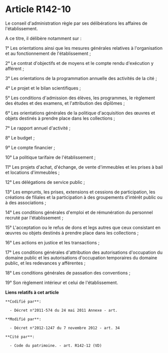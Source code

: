 # Article R142-10

Le conseil d'administration règle par ses délibérations les affaires de l'établissement.

A ce titre, il délibère notamment sur :

1° Les orientations ainsi que les mesures générales relatives à l'organisation et au fonctionnement de l'établissement ;

2° Le contrat d'objectifs et de moyens et le compte rendu d'exécution y afférent ;

3° Les orientations de la programmation annuelle des activités de la cité ;

4° Le projet et le bilan scientifiques ;

5° Les conditions d'admission des élèves, les programmes, le règlement des études et des examens, et l'attribution des
diplômes ;

6° Les orientations générales de la politique d'acquisition des œuvres et objets destinés à prendre place dans les
collections ;

7° Le rapport annuel d'activité ;

8° Le budget  ;

9° Le compte financier  ;

10° La politique tarifaire de l'établissement ;

11° Les projets d'achat, d'échange, de vente d'immeubles et les prises à bail et locations d'immeubles ;

12° Les délégations de service public ;

13° Les emprunts, les prises, extensions et cessions de participation, les créations de filiales et la participation à des
groupements d'intérêt public ou à des associations ;

14° Les conditions générales d'emploi et de rémunération du personnel recruté par l'établissement ;

15° L'acceptation ou le refus de dons et legs autres que ceux consistant en œuvres ou objets destinés à prendre place dans
les collections ;

16° Les actions en justice et les transactions ;

17° Les conditions générales d'attribution des autorisations d'occupation du domaine public et les autorisations d'occupation
temporaires du domaine public, et les redevances y afférentes ;

18° Les conditions générales de passation des conventions ;

19° Son règlement intérieur et celui de l'établissement.

**Liens relatifs à cet article**

	**Codifié par**:

	  - Décret n°2011-574 du 24 mai 2011 Annexe - art.

	**Modifié par**:

	  - Décret n°2012-1247 du 7 novembre 2012 - art. 34

	**Cité par**:

	  - Code du patrimoine. - art. R142-12 (VD)
